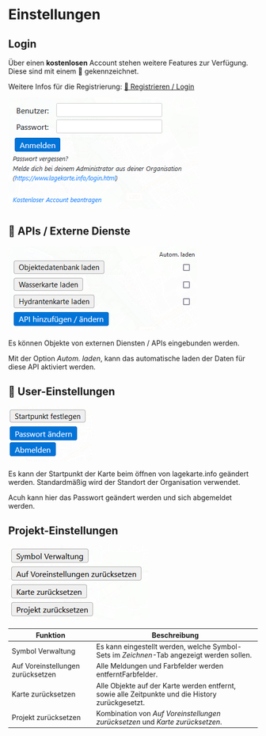 # Einstellungen

## Login
Über einen **kostenlosen** Account stehen weitere Features zur Verfügung. Diese sind mit einem 🔑 gekennzeichnet.

Weitere Infos für die Registrierung: [🔐 Registrieren / Login](account.md)

![](../assets/img/login-container.png)

## 🔑 APIs / Externe Dienste

![](../assets/img/settings-api-container.png)

Es können Objekte von externen Diensten / APIs eingebunden werden.

Mit der Option *Autom. laden*, kann das automatische laden der Daten für diese API aktiviert werden.

## 🔑 User-Einstellungen

![](../assets/img/settings-user-container.png)

Es kann der Startpunkt der Karte beim öffnen von lagekarte.info geändert werden. Standardmäßig wird der Standort der Organisation verwendet.

Acuh kann hier das Passwort geändert werden und sich abgemeldet werden.

## Projekt-Einstellungen

![](../assets/img/settings-project-container.png)

| Funktion                          | Beschreibung                                                                                     |
|-----------------------------------|--------------------------------------------------------------------------------------------------|
| Symbol Verwaltung                 | Es kann eingestellt werden, welche Symbol-Sets im *Zeichnen*-Tab angezeigt werden sollen.        |
| Auf Voreinstellungen zurücksetzen | Alle Meldungen und Farbfelder werden entferntFarbfelder.                                         |
| Karte zurücksetzen                | Alle Objekte auf der Karte werden entfernt, sowie alle Zeitpunkte und die History zurückgesetzt. |
| Projekt zurücksetzen              | Kombination von *Auf Voreinstellungen zurücksetzen* und *Karte zurücksetzen*.                    |
